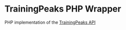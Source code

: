 # TrainingPeaks PHP Wrapper
PHP implementation of the [TrainingPeaks API](https://github.com/TrainingPeaks/PartnersAPI/wiki)

